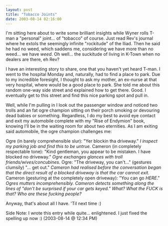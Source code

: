 ```yaml
---
layout: post
title: "Tobacco Joints"
date: 2003-08-14 02:16:00
---
```


I'm sitting here about to write some brilliant insights while Wyner rolls T-man a "personal" joint... of "tobacco" of course. Just read Rev's journal where he extols the seemingly infinite "rockitude" of the Iliad. Then he said he had no weed, which saddens me, considering we have more than no weed... we have <i>weed</i>. Oh well... the suckitude of living in K-Town when no dealers are there, eh Rev?

<!--more-->

I have an interesting story to share, one that you haven't yet heard T-man. I went to the hospital Monday and, naturally, had to find a place to park. Due to my incredible foresight, I thought to ask my mother, an ex-nurse at that very hospital, where would be a good place to park. She told me about this random one-way side street and explained how to get there. Good. I eventually get to this street and find this nice parking spot and pull in.

Well, while I'm pulling in I look out the passenger window and noticed two trolls and an fat ogre champion sitting on their porch smoking or devouring dead babies or something. Regardless, I do my best to avoid eye contact and exit my automobile complete with my "Rise of Endymion" book, knowing I'll be in the waiting room for about two eternities. As I am exiting said automobile, the ogre champion challenges me:

Ogre (in barely comprehensible slur): "Yer blockin tha driveway."
<i>I inspect my parking job and find this to be untrue.</i>
Cameron (in completely respectable tone): "Kind gentleman, you appear to be mistaken. I have blocked no driveway."
<i>Ogre exchanges glances with troll friends/wives/concubines.</i>
Ogre: "The driveway, you can't..." (gestures clumsily) "... get out."
<i>Cameron had realised before the conversation began that the direct result of a blocked driveway is that the car cannot exit.</i>
Cameron (gesturing at the completely open driveway): "You can go <i>HERE</i>."
<i>Ogres mutters incomprehensibly. Cameron detects something along the lines of "don't be surprised if your car gets keyed." What? What the <i>FUCK</i> is that? Who are these fucking people?</i>

Anyway, that's about all I have. 'Til next time :)

Side Note: I wrote this entry while quite... enlightened. I just fixed the spelling up now :) (2003-08-14 @ 12:34 PM)

